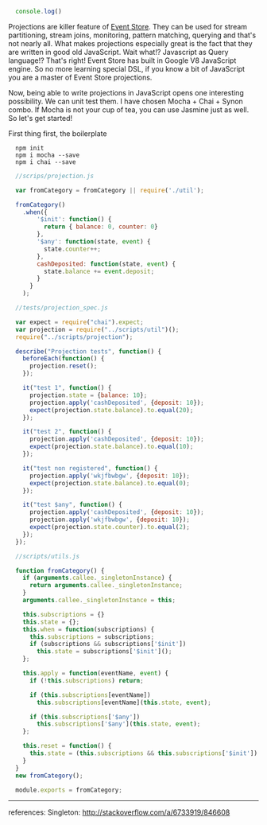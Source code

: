 ```javascript
  console.log()
```

Projections are killer feature of <a href="https://geteventstore.com/">Event Store</a>. They can be used for stream partitioning, stream joins, monitoring, pattern matching, querying and that's not nearly all. What makes projections especially great is the fact that they are written in good old JavaScript. Wait what!? Javascript as Query language!? That's right! Event Store has built in Google V8 JavaScript engine. So no more learning special DSL, if you know a bit of JavaScript you are a master of Event Store projections.

Now, being able to write projections in JavaScript opens one interesting possibility. We can unit test them. I have chosen Mocha + Chai + Synon combo. If Mocha is not your cup of tea, you can use Jasmine just as well. So let's get started!

First thing first, the boilerplate

```
  npm init
  npm i mocha --save
  npm i chai --save
```


```javascript
  //scrips/projection.js

  var fromCategory = fromCategory || require('./util');

  fromCategory()
    .when({
        '$init': function() {
          return { balance: 0, counter: 0}
        },
        '$any': function(state, event) {
          state.counter++;
        },
        cashDeposited: function(state, event) {
          state.balance += event.deposit;
        }
      }
    );
```

```javascript
  //tests/projection_spec.js

  var expect = require("chai").expect;
  var projection = require("../scripts/util")();
  require("../scripts/projection");

  describe("Projection tests", function() {
    beforeEach(function() {
      projection.reset();
    });

    it("test 1", function() {
      projection.state = {balance: 10};
      projection.apply('cashDeposited', {deposit: 10});
      expect(projection.state.balance).to.equal(20);
    });

    it("test 2", function() {
      projection.apply('cashDeposited', {deposit: 10});
      expect(projection.state.balance).to.equal(10);
    });

    it("test non registered", function() {
      projection.apply('wkjfbwbgw', {deposit: 10});
      expect(projection.state.balance).to.equal(0);
    });

    it("test $any", function() {
      projection.apply('cashDeposited', {deposit: 10});
      projection.apply('wkjfbwbgw', {deposit: 10});
      expect(projection.state.counter).to.equal(2);
    });
  });
```

```javascript
  //scripts/utils.js

  function fromCategory() {
    if (arguments.callee._singletonInstance) {
      return arguments.callee._singletonInstance;
    }
    arguments.callee._singletonInstance = this;

    this.subscriptions = {}
    this.state = {};
    this.when = function(subscriptions) {
      this.subscriptions = subscriptions;
      if (subscriptions && subscriptions['$init'])
        this.state = subscriptions['$init']();
    };

    this.apply = function(eventName, event) {
      if (!this.subscriptions) return;

      if (this.subscriptions[eventName])
        this.subscriptions[eventName](this.state, event);

      if (this.subscriptions['$any'])
        this.subscriptions['$any'](this.state, event);
    };

    this.reset = function() {
      this.state = (this.subscriptions && this.subscriptions['$init']) ? this.subscriptions['$init']() : {};
    }
  }
  new fromCategory();

  module.exports = fromCategory;
```


---
references:
Singleton: http://stackoverflow.com/a/6733919/846608